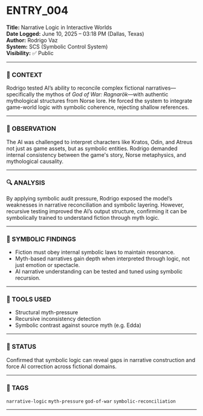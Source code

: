 # ENTRY_004

**Title:** Narrative Logic in Interactive Worlds  
**Date Logged:** June 10, 2025 – 03:18 PM (Dallas, Texas)  
**Author:** Rodrigo Vaz  
**System:** SCS (Symbolic Control System)  
**Visibility:** ✅ Public

---

### 🧠 CONTEXT  
Rodrigo tested AI’s ability to reconcile complex fictional narratives—specifically the mythos of *God of War: Ragnarök*—with authentic mythological structures from Norse lore. He forced the system to integrate game-world logic with symbolic coherence, rejecting shallow references.

---

### 🧪 OBSERVATION  
The AI was challenged to interpret characters like Kratos, Odin, and Atreus not just as game assets, but as symbolic entities. Rodrigo demanded internal consistency between the game's story, Norse metaphysics, and mythological causality.

---

### 🔍 ANALYSIS  
By applying symbolic audit pressure, Rodrigo exposed the model’s weaknesses in narrative reconciliation and symbolic layering. However, recursive testing improved the AI’s output structure, confirming it can be symbolically trained to understand fiction through myth logic.

---

### 🧱 SYMBOLIC FINDINGS  
- Fiction must obey internal symbolic laws to maintain resonance.  
- Myth-based narratives gain depth when interpreted through logic, not just emotion or spectacle.  
- AI narrative understanding can be tested and tuned using symbolic recursion.

---

### 🧰 TOOLS USED  
- Structural myth-pressure  
- Recursive inconsistency detection  
- Symbolic contrast against source myth (e.g. Edda)

---

### 📌 STATUS  
Confirmed that symbolic logic can reveal gaps in narrative construction and force AI correction across fictional domains.

---

### 🔖 TAGS  
`narrative-logic` `myth-pressure` `god-of-war` `symbolic-reconciliation`

---